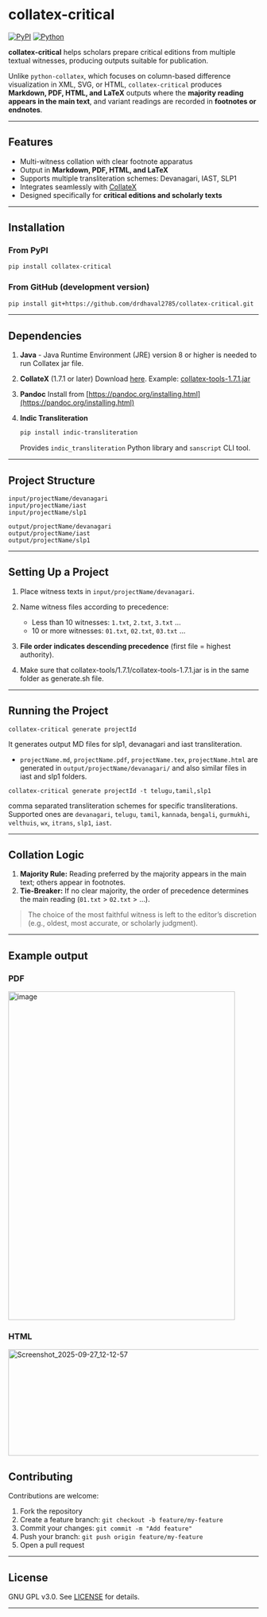 # collatex-critical

[![PyPI](https://img.shields.io/pypi/v/collatex-critical?color=blue\&label=PyPI)](https://pypi.org/project/collatex-critical/)
[![Python](https://img.shields.io/pypi/pyversions/collatex-critical)](https://www.python.org/)

**collatex-critical** helps scholars prepare critical editions from multiple textual witnesses, producing outputs suitable for publication.

Unlike `python-collatex`, which focuses on column-based difference visualization in XML, SVG, or HTML, `collatex-critical` produces **Markdown, PDF, HTML, and LaTeX** outputs where the **majority reading appears in the main text**, and variant readings are recorded in **footnotes or endnotes**.

---

## Features

* Multi-witness collation with clear footnote apparatus
* Output in **Markdown, PDF, HTML, and LaTeX**
* Supports multiple transliteration schemes: Devanagari, IAST, SLP1
* Integrates seamlessly with [CollateX](https://collatex.net/)
* Designed specifically for **critical editions and scholarly texts**

---

## Installation

### From PyPI

```bash
pip install collatex-critical
```

### From GitHub (development version)

```bash
pip install git+https://github.com/drdhaval2785/collatex-critical.git
```

---

## Dependencies

1. **Java** - Java Runtime Environment (JRE) version 8 or higher is needed to run Collatex jar file.

2. **CollateX** (1.7.1 or later)
   Download [here](https://collatex.net/download/).
   Example: [collatex-tools-1.7.1.jar](https://oss.sonatype.org/service/local/repositories/releases/content/eu/interedition/collatex-tools/1.7.1/collatex-tools-1.7.1.jar)

2. **Pandoc**
   Install from [https://pandoc.org/installing.html](https://pandoc.org/installing.html)

3. **Indic Transliteration**

   ```bash
   pip install indic-transliteration
   ```

   Provides `indic_transliteration` Python library and `sanscript` CLI tool.

---

## Project Structure

```
input/projectName/devanagari
input/projectName/iast
input/projectName/slp1

output/projectName/devanagari
output/projectName/iast
output/projectName/slp1
```

---

## Setting Up a Project

1. Place witness texts in `input/projectName/devanagari`.

2. Name witness files according to precedence:

   * Less than 10 witnesses: `1.txt`, `2.txt`, `3.txt` …
   * 10 or more witnesses: `01.txt`, `02.txt`, `03.txt` …

3. **File order indicates descending precedence** (first file = highest authority).

4. Make sure that collatex-tools/1.7.1/collatex-tools-1.7.1.jar is in the same folder as generate.sh file.

---

## Running the Project

`collatex-critical generate projectId`

It generates output MD files for slp1, devanagari and iast transliteration.

* `projectName.md`, `projectName.pdf`, `projectName.tex`, `projectName.html` are generated in `output/projectName/devanagari/` and also similar files in iast and slp1 folders.

`collatex-critical generate projectId -t telugu,tamil,slp1`

comma separated transliteration schemes for specific transliterations. 
Supported ones are `devanagari`, `telugu`, `tamil`, `kannada`, `bengali`, `gurmukhi`, `velthuis`, `wx`, `itrans`, `slp1`, `iast`.

---

## Collation Logic

1. **Majority Rule:** Reading preferred by the majority appears in the main text; others appear in footnotes.
2. **Tie-Breaker:** If no clear majority, the order of precedence determines the main reading (`01.txt` > `02.txt` > …).

> The choice of the most faithful witness is left to the editor’s discretion (e.g., oldest, most accurate, or scholarly judgment).

---

## Example output

### PDF

<img width="456" height="661" alt="image" src="https://github.com/user-attachments/assets/c2b846ea-3f3e-4e4f-a2f6-564d4da3994b" />

### HTML

<img width="663" height="214" alt="Screenshot_2025-09-27_12-12-57" src="https://github.com/user-attachments/assets/dd51656c-c5a9-4ea7-bc5a-a5a7d5752629" />


## Contributing

Contributions are welcome:

1. Fork the repository
2. Create a feature branch: `git checkout -b feature/my-feature`
3. Commit your changes: `git commit -m "Add feature"`
4. Push your branch: `git push origin feature/my-feature`
5. Open a pull request

---

## License

GNU GPL v3.0. See [LICENSE](LICENSE) for details.

---



